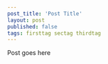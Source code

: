 ```yaml
---
post_title: 'Post Title'
layout: post
published: false
tags: firsttag sectag thirdtag
---
```

Post goes here
